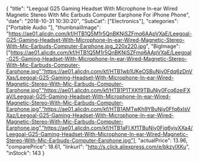 {
	"title": "Leegoal G25 Gaming Headset With Microphone In-ear Wired Magnetic Stereo With Mic Earbuds Computer Earphone For iPhone Phone",
	"date": "2018-10-31 10:30:20",
	"SubCat": ["Electronics"],
	"categories": ["Portable Audio "],
	"thumbnailImage": "https://ae01.alicdn.com/kf/HTB1Q5M1r5QnBKNjSZFmq6AApVXaE/Leegoal-G25-Gaming-Headset-With-Microphone-In-ear-Wired-Magnetic-Stereo-With-Mic-Earbuds-Computer-Earphone.jpg_220x220.jpg",
	"BigImage": ["https://ae01.alicdn.com/kf/HTB1Q5M1r5QnBKNjSZFmq6AApVXaE/Leegoal-G25-Gaming-Headset-With-Microphone-In-ear-Wired-Magnetic-Stereo-With-Mic-Earbuds-Computer-Earphone.jpg","https://ae01.alicdn.com/kf/HTB1wb1UKeOSBuNjy0Fdq6zDnVXas/Leegoal-G25-Gaming-Headset-With-Microphone-In-ear-Wired-Magnetic-Stereo-With-Mic-Earbuds-Computer-Earphone.jpg","https://ae01.alicdn.com/kf/HTB1P1TXKf9TBuNjy0Fcq6zeiFXaV/Leegoal-G25-Gaming-Headset-With-Microphone-In-ear-Wired-Magnetic-Stereo-With-Mic-Earbuds-Computer-Earphone.jpg","https://ae01.alicdn.com/kf/HTB1AMTwKh9YBuNjy0Ffq6xIsVXaz/Leegoal-G25-Gaming-Headset-With-Microphone-In-ear-Wired-Magnetic-Stereo-With-Mic-Earbuds-Computer-Earphone.jpg","https://ae01.alicdn.com/kf/HTB1aFI.Kf1TBuNjy0Fjq6yjyXXa4/Leegoal-G25-Gaming-Headset-With-Microphone-In-ear-Wired-Magnetic-Stereo-With-Mic-Earbuds-Computer-Earphone.jpg"],
	"actualPrice": 13.96,
	"comparePrice": 18.61,
	"linkurl": "http://s.click.aliexpress.com/e/bkzylXKu",
	"inStock": 143
}
